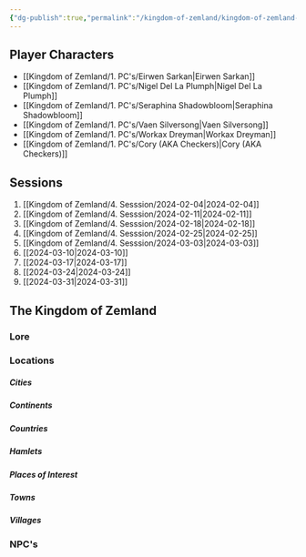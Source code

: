 ```yaml
---
{"dg-publish":true,"permalink":"/kingdom-of-zemland/kingdom-of-zemland-home-page/","tags":["gardenEntry"]}
---
```



## Player Characters 

- [[Kingdom of Zemland/1. PC's/Eirwen Sarkan\|Eirwen Sarkan]] 
- [[Kingdom of Zemland/1. PC's/Nigel Del La Plumph\|Nigel Del La Plumph]]
- [[Kingdom of Zemland/1. PC's/Seraphina Shadowbloom\|Seraphina Shadowbloom]] 
- [[Kingdom of Zemland/1. PC's/Vaen Silversong\|Vaen Silversong]] 
- [[Kingdom of Zemland/1. PC's/Workax Dreyman\|Workax Dreyman]] 
- [[Kingdom of Zemland/1. PC's/Cory (AKA Checkers)\|Cory (AKA Checkers)]] 


## Sessions 

1. [[Kingdom of Zemland/4. Sesssion/2024-02-04\|2024-02-04]] 
2. [[Kingdom of Zemland/4. Sesssion/2024-02-11\|2024-02-11]] 
3. [[Kingdom of Zemland/4. Sesssion/2024-02-18\|2024-02-18]] 
4. [[Kingdom of Zemland/4. Sesssion/2024-02-25\|2024-02-25]] 
5. [[Kingdom of Zemland/4. Sesssion/2024-03-03\|2024-03-03]] 
6. [[2024-03-10\|2024-03-10]]
7. [[2024-03-17\|2024-03-17]]
8. [[2024-03-24\|2024-03-24]]
9. [[2024-03-31\|2024-03-31]]

## **The Kingdom of Zemland**

### **Lore** 


### **Locations** 


##### Cities


##### Continents 


##### Countries


##### Hamlets


##### Places of Interest


##### Towns


##### Villages


### **NPC's**
